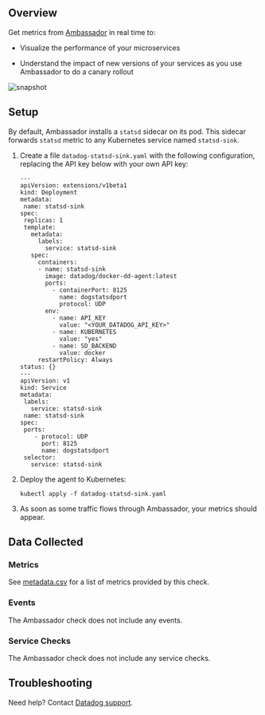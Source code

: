 ## Overview

Get metrics from [Ambassador][1] in real time to:

* Visualize the performance of your microservices

* Understand the impact of new versions of your services as you use Ambassador to do a canary rollout

![snapshot][2]

## Setup

By default, Ambassador installs a `statsd` sidecar on its pod. This sidecar forwards `statsd` metric to any Kubernetes service named `statsd-sink`.

1. Create a file `datadog-statsd-sink.yaml` with the following configuration, replacing the API key below with your own API key:

    ```
    ---
    apiVersion: extensions/v1beta1
    kind: Deployment
    metadata:
     name: statsd-sink
    spec:
     replicas: 1
     template:
       metadata:
         labels:
           service: statsd-sink
       spec:
         containers:
         - name: statsd-sink
           image: datadog/docker-dd-agent:latest
           ports:
             - containerPort: 8125
               name: dogstatsdport
               protocol: UDP
           env:
             - name: API_KEY
               value: "<YOUR_DATADOG_API_KEY>"
             - name: KUBERNETES
               value: "yes"
             - name: SD_BACKEND
               value: docker
         restartPolicy: Always
    status: {}
    ---
    apiVersion: v1
    kind: Service
    metadata:
     labels:
       service: statsd-sink
     name: statsd-sink
    spec:
     ports:
        - protocol: UDP
          port: 8125
          name: dogstatsdport
     selector:
       service: statsd-sink
    ```

2. Deploy the agent to Kubernetes:

    ```
    kubectl apply -f datadog-statsd-sink.yaml
    ```

3. As soon as some traffic flows through Ambassador, your metrics should appear.

## Data Collected

### Metrics

See [metadata.csv][3] for a list of metrics provided by this check.

### Events

The Ambassador check does not include any events.

### Service Checks

The Ambassador check does not include any service checks.

## Troubleshooting
Need help? Contact [Datadog support][4].

[1]: https://www.getambassador.io
[2]: https://raw.githubusercontent.com/DataDog/integrations-extras/master/ambassador/images/upstream-req-time.png
[3]: https://github.com/DataDog/integrations-extras/blob/master/ambassador/metadata.csv
[4]: https://docs.datadoghq.com/help
